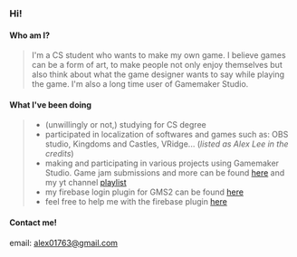 ### Hi!

#### Who am I?
> I'm a CS student who wants to make my own game.
> I believe games can be a form of art, to make people not only enjoy themselves but also think about what the game designer wants to say while playing the game.
> I'm also a long time user of Gamemaker Studio.

#### What I've been doing
> * (unwillingly or not,) studying for CS degree
> * participated in localization of softwares and games such as: OBS studio, Kingdoms and Castles, VRidge... (*listed as Alex Lee in the credits*)
> * making and participating in various projects using Gamemaker Studio. Game jam submissions and more can be found [here]( https://whatthesamuel.itch.io/, "itch io") and my yt channel [playlist](https://youtube.com/playlist?list=PLt6U7hC8uB3nbvgFti58LkmCyDIAxZu0q, "playlist")
> * my firebase login plugin for GMS2 can be found [here](https://marketplace.yoyogames.com/assets/10041/firebase-anonymous-login, "playlist")
> * feel free to help me with the firebase plugin [here](https://github.com/whatthesamuel/gamemaker_scripts/tree/main/firebase)

#### Contact me!

email: <alex01763@gmail.com>
